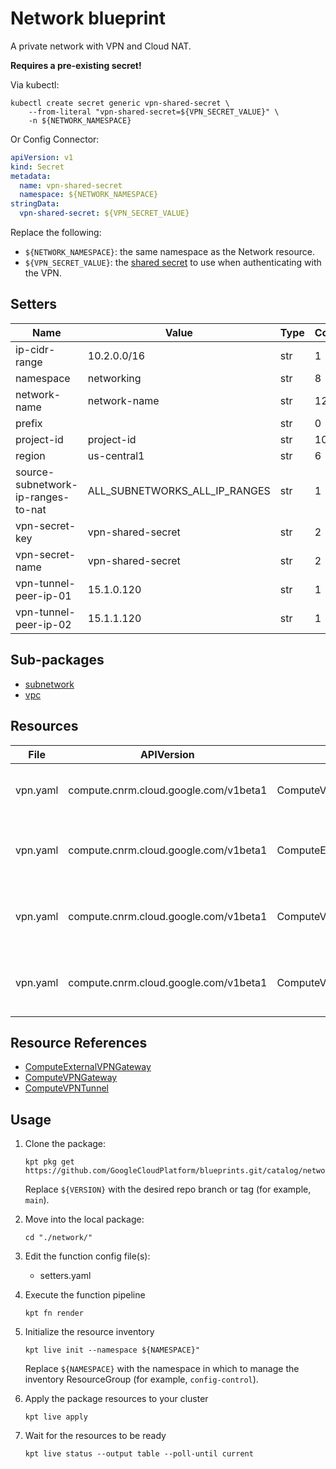 <!-- BEGINNING OF PRE-COMMIT-BLUEPRINT DOCS HOOK:TITLE -->
# Network blueprint


<!-- END OF PRE-COMMIT-BLUEPRINT DOCS HOOK:TITLE -->
<!-- BEGINNING OF PRE-COMMIT-BLUEPRINT DOCS HOOK:BODY -->
A private network with VPN and Cloud NAT.

**Requires a pre-existing secret!**

Via kubectl:

```shell
kubectl create secret generic vpn-shared-secret \
    --from-literal "vpn-shared-secret=${VPN_SECRET_VALUE}" \
    -n ${NETWORK_NAMESPACE}
```

Or Config Connector:

```yaml
apiVersion: v1
kind: Secret
metadata:
  name: vpn-shared-secret
  namespace: ${NETWORK_NAMESPACE}
stringData:
  vpn-shared-secret: ${VPN_SECRET_VALUE}
```

Replace the following:
-   `${NETWORK_NAMESPACE}`: the same namespace as the Network resource.
-   `${VPN_SECRET_VALUE}`: the
    [shared secret](https://cloud.google.com/network-connectivity/docs/vpn/how-to/generating-pre-shared-key)
    to use when authenticating with the VPN.

## Setters

|                Name                |             Value             | Type | Count |
|------------------------------------|-------------------------------|------|-------|
| ip-cidr-range                      | 10.2.0.0/16                   | str  |     1 |
| namespace                          | networking                    | str  |     8 |
| network-name                       | network-name                  | str  |    12 |
| prefix                             |                               | str  |     0 |
| project-id                         | project-id                    | str  |    10 |
| region                             | us-central1                   | str  |     6 |
| source-subnetwork-ip-ranges-to-nat | ALL_SUBNETWORKS_ALL_IP_RANGES | str  |     1 |
| vpn-secret-key                     | vpn-shared-secret             | str  |     2 |
| vpn-secret-name                    | vpn-shared-secret             | str  |     2 |
| vpn-tunnel-peer-ip-01              | 15.1.0.120                    | str  |     1 |
| vpn-tunnel-peer-ip-02              | 15.1.1.120                    | str  |     1 |

## Sub-packages

- [subnetwork](subnet)
- [vpc](vpc)

## Resources

|   File   |              APIVersion               |           Kind            |             Name             | Namespace  |
|----------|---------------------------------------|---------------------------|------------------------------|------------|
| vpn.yaml | compute.cnrm.cloud.google.com/v1beta1 | ComputeVPNGateway         | network-name-ha-vpn-gateway  | networking |
| vpn.yaml | compute.cnrm.cloud.google.com/v1beta1 | ComputeExternalVPNGateway | network-name-ext-vpn-gateway | networking |
| vpn.yaml | compute.cnrm.cloud.google.com/v1beta1 | ComputeVPNTunnel          | network-name-vpn-tunnel-01   | networking |
| vpn.yaml | compute.cnrm.cloud.google.com/v1beta1 | ComputeVPNTunnel          | network-name-vpn-tunnel-02   | networking |

## Resource References

- [ComputeExternalVPNGateway](https://cloud.google.com/config-connector/docs/reference/resource-docs/compute/computeexternalvpngateway)
- [ComputeVPNGateway](https://cloud.google.com/config-connector/docs/reference/resource-docs/compute/computevpngateway)
- [ComputeVPNTunnel](https://cloud.google.com/config-connector/docs/reference/resource-docs/compute/computevpntunnel)

## Usage

1.  Clone the package:
    ```shell
    kpt pkg get https://github.com/GoogleCloudPlatform/blueprints.git/catalog/networking/network@${VERSION}
    ```
    Replace `${VERSION}` with the desired repo branch or tag
    (for example, `main`).

1.  Move into the local package:
    ```shell
    cd "./network/"
    ```

1.  Edit the function config file(s):
    - setters.yaml

1.  Execute the function pipeline
    ```shell
    kpt fn render
    ```

1.  Initialize the resource inventory
    ```shell
    kpt live init --namespace ${NAMESPACE}"
    ```
    Replace `${NAMESPACE}` with the namespace in which to manage
    the inventory ResourceGroup (for example, `config-control`).

1.  Apply the package resources to your cluster
    ```shell
    kpt live apply
    ```

1.  Wait for the resources to be ready
    ```shell
    kpt live status --output table --poll-until current
    ```

<!-- END OF PRE-COMMIT-BLUEPRINT DOCS HOOK:BODY -->
